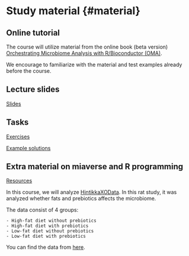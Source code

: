 # Study material {#material}

## Online tutorial

The course will utilize material from the online book (beta version)
[Orchestrating Microbiome Analysis with R/Bioconductor (OMA)](https://microbiome.github.io/OMA/).

We encourage to familiarize with the material and test examples
already before the course.


## Lecture slides

[Slides](https://github.com/microbiome/course_2023_oulu/tree/main/slides) 

## Tasks

[Exercises](https://microbiome.github.io/OMA/exercises.html)

[Example solutions](https://github.com/microbiome/course_2023_oulu/blob/main/example_solutions.Rmd)


## Extra material on miaverse and R programming

[Resources](https://microbiome.github.io/OMA/resources.html)

In this course, we will analyze [HintikkaXOData](https://rdrr.io/github/microbiome/microbiomeDataSets/man/HintikkaXOData.html).
In this rat study, it was analyzed whether fats and prebiotics affects the microbiome. 

The data consist of 4 groups:

    - High-fat diet without prebiotics
    - High-fat diet with prebiotics
    - Low-fat diet without prebiotics
    - Low-fat diet with prebiotics

You can find the data from [here](https://github.com/microbiome/course_2023_oulu/tree/main/data).
    
    
